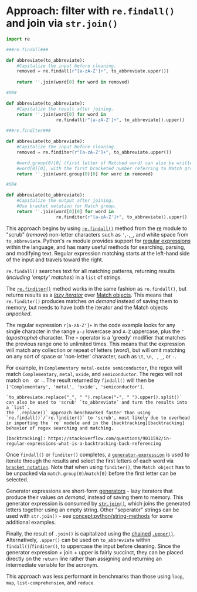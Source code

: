 # Approach: filter with `re.findall()` and join via `str.join()`


```python
import re

###re.findall###

def abbreviate(to_abbreviate):
    #Capitalize the input before cleaning.
    removed = re.findall(r"[a-zA-Z']+", to_abbreviate.upper())
    
    return ''.join(word[0] for word in removed)

#OR#

def abbreviate(to_abbreviate):
    #Capitalize the result after joining.
    return ''.join(word[0] for word in
                   re.findall(r"[a-zA-Z']+", to_abbreviate)).upper()
                   
###re.finditer###

def abbreviate(to_abbreviate):
    #Capitalize the input before cleaning.
    removed = re.finditer(r"[a-zA-Z']+", to_abbreviate.upper())

    #word.group(0)[0] (first letter of Matched word) can also be written as
    #word[0][0], with the first bracketed number referring to Match group 0.
    return ''.join(word.group(0)[0] for word in removed)

#OR#

def abbreviate(to_abbreviate):
    #Capitalize the output after joining.
    #Use bracket notation for Match group.
    return ''.join(word[0][0] for word in
                   re.finditer(r"[a-zA-Z']+", to_abbreviate)).upper()                          
```


This approach begins by using  [`re.findall()`][re-findall] method from the [re][re] module to "scrub" (_remove_) non-letter characters such as `'`,`-`,`_`, and white space from `to_abbreviate`.
Python's `re` module provides support for [regular expressions][regular expressions] within the language, and has many useful methods for searching, parsing, and modifying text.
Regular expression matching starts at the left-hand side of the input and travels toward the right.


`re.findall()` searches text for all matching patterns, returning results (_including 'empty' matches_) in a `list` of strings.


The [`re.finditer()`][re-finditer] method works in the same fashion as `re.findall()`, but returns results as a _[lazy iterator][lazy iterator]_ over [Match objects][match objects].
 This means that `re.finditer()` produces matches _on demand_ instead of saving them to memory, but needs to have both the iterator and the Match objects _unpacked_.


The regular expression `r[a-zA-Z']+` in the code example looks for any single character in the range `a-z` lowercase and `A-Z` uppercase, plus the `'` (_apostrophe_) character.
The `+` operator is a 'greedy' modifier that matches the previous range one to unlimited times.
This means that the expression will match any collection or repeat of letters (_word_), but will omit matching on any sort of space or 'non-letter' character, such as `\t`, `\n`, ` `, `_`, or `-`.

For example, in `Complementary metal-oxide semiconductor`, the regex will match `Complementary`, `metal`, `oxide`, and `semiconductor`.
The regex will not match on ` ` or `-`.
The result returned by `findall()` will then be `['Complementary', 'metal', 'oxide', 'semiconductor']`.


~~~~exercism/note
`to_abbreviate.replace("_", " ").replace("-", " ").upper().split()` can also be used to 'scrub' `to_abbreviate` and turn the results into a `list`.
The `.replace()` approach benchmarked faster than using `re.findall()`/`re.finditer()` to 'scrub', most likely due to overhead in importing the `re` module and in the [backtracking][backtracking] behavior of regex searching and matching.

[backtracking]: https://stackoverflow.com/questions/9011592/in-regular-expressions-what-is-a-backtracking-back-referencing
~~~~


Once `findall()` or `finditer()` completes, a [`generator-expression`][generator-expression] is used to iterate through the results and select the first letters of each word via [`bracket notation`][subscript notation].
Note that when using `finditer()`, the `Match object` has to be unpacked via `match.group(0)`/`match[0]` before the first letter can be selected.


Generator expressions are short-form [generators][generators] - lazy iterators that produce their values _on demand_, instead of saving them to memory.
This generator expression is consumed by [`str.join()`][str-join], which joins the generated letters together using an empty string.
Other "seperator" strings can be used with `str.join()` - see [concept:python/string-methods]() for some additional examples.


Finally, the result of `.join()` is capitalized using the [chained][chaining] [`.upper()`][str-upper].
Alternatively, `.upper()` can be used on `to_abbreviate` within `findall()`/`finditer()`, to uppercase the input before cleaning.
Since the generator expression + join + upper is fairly succinct, they can be placed directly on the `return` line rather than assigning and returning an intermediate variable for the acronym.


This approach was less performant in benchmarks than those using `loop`, `map`,  `list-comprehension`, and `reduce`.

[chaining]: https://pyneng.readthedocs.io/en/latest/book/04_data_structures/method_chaining.html
[generator-expression]: https://dbader.org/blog/python-generator-expressions
[generators]: https://dbader.org/blog/python-generators
[lazy iterator]: https://www.pythonmorsels.com/what-is-an-iterator/
[re-findall]: https://docs.python.org/3/library/re.html#re.findall
[re-finditer]: https://docs.python.org/3/library/re.html#re.finditer
[re]: https://docs.python.org/3/library/re.html
[regular expressions]: https://en.wikipedia.org/wiki/Regular_expression
[str-join]: https://docs.python.org/3/library/stdtypes.html#str.join
[str-upper]: https://docs.python.org/3/library/stdtypes.html#str.upper
[subscript notation]: https://docs.python.org/3/glossary.html#term-slice
[match objects]: https://docs.python.org/3/library/re.html#re.Match
